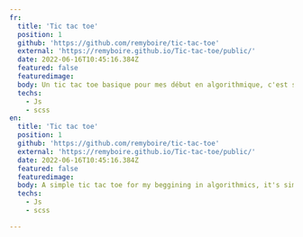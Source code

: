 ```yaml
---
fr:
  title: 'Tic tac toe'
  position: 1
  github: 'https://github.com/remyboire/tic-tac-toe'
  external: 'https://remyboire.github.io/Tic-tac-toe/public/'
  date: 2022-06-16T10:45:16.384Z
  featured: false
  featuredimage: 
  body: Un tic tac toe basique pour mes début en algorithmique, c'est simple mais le CPU est déjà suffisament dur à battre :)
  techs:
    - Js
    - scss
en:
  title: 'Tic tac toe'
  position: 1
  github: 'https://github.com/remyboire/tic-tac-toe'
  external: 'https://remyboire.github.io/Tic-tac-toe/public/'
  date: 2022-06-16T10:45:16.384Z
  featured: false
  featuredimage: 
  body: A simple tic tac toe for my beggining in algorithmics, it's simple but the CPU is already hard to beat :)
  techs:
    - Js
    - scss

---
```


